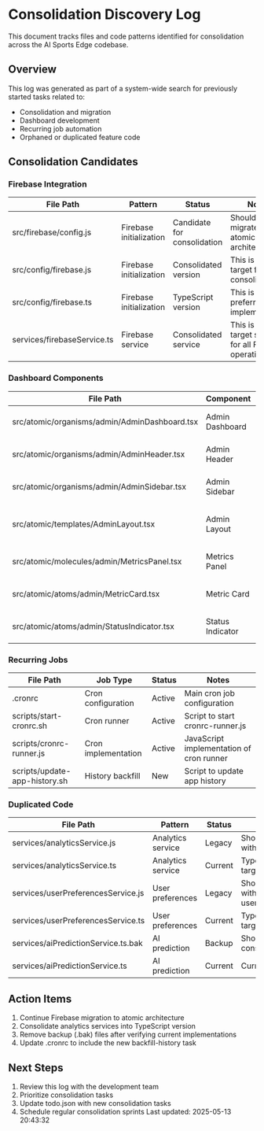 # Consolidation Discovery Log

This document tracks files and code patterns identified for consolidation across the AI Sports Edge codebase.

## Overview

This log was generated as part of a system-wide search for previously started tasks related to:

- Consolidation and migration
- Dashboard development
- Recurring job automation
- Orphaned or duplicated feature code

## Consolidation Candidates

### Firebase Integration

| File Path                   | Pattern                 | Status                      | Notes                                                  |
| --------------------------- | ----------------------- | --------------------------- | ------------------------------------------------------ |
| src/firebase/config.js      | Firebase initialization | Candidate for consolidation | Should be migrated to atomic architecture              |
| src/config/firebase.js      | Firebase initialization | Consolidated version        | This is the target for consolidation                   |
| src/config/firebase.ts      | Firebase initialization | TypeScript version          | This is the preferred implementation                   |
| services/firebaseService.ts | Firebase service        | Consolidated service        | This is the target service for all Firebase operations |

### Dashboard Components

| File Path                                     | Component        | Status | Notes                           |
| --------------------------------------------- | ---------------- | ------ | ------------------------------- |
| src/atomic/organisms/admin/AdminDashboard.tsx | Admin Dashboard  | Active | Main dashboard component        |
| src/atomic/organisms/admin/AdminHeader.tsx    | Admin Header     | Active | Header for admin dashboard      |
| src/atomic/organisms/admin/AdminSidebar.tsx   | Admin Sidebar    | Active | Sidebar for admin dashboard     |
| src/atomic/templates/AdminLayout.tsx          | Admin Layout     | Active | Layout template for admin pages |
| src/atomic/molecules/admin/MetricsPanel.tsx   | Metrics Panel    | Active | Dashboard metrics component     |
| src/atomic/atoms/admin/MetricCard.tsx         | Metric Card      | Active | Individual metric display       |
| src/atomic/atoms/admin/StatusIndicator.tsx    | Status Indicator | Active | Status indicator component      |

### Recurring Jobs

| File Path                     | Job Type            | Status | Notes                                    |
| ----------------------------- | ------------------- | ------ | ---------------------------------------- |
| .cronrc                       | Cron configuration  | Active | Main cron job configuration              |
| scripts/start-cronrc.sh       | Cron runner         | Active | Script to start cronrc-runner.js         |
| scripts/cronrc-runner.js      | Cron implementation | Active | JavaScript implementation of cron runner |
| scripts/update-app-history.sh | History backfill    | New    | Script to update app history             |

### Duplicated Code

| File Path                           | Pattern           | Status  | Notes                                                 |
| ----------------------------------- | ----------------- | ------- | ----------------------------------------------------- |
| services/analyticsService.js        | Analytics service | Legacy  | Should be consolidated with analyticsService.ts       |
| services/analyticsService.ts        | Analytics service | Current | TypeScript version is the target                      |
| services/userPreferencesService.js  | User preferences  | Legacy  | Should be consolidated with userPreferencesService.ts |
| services/userPreferencesService.ts  | User preferences  | Current | TypeScript version is the target                      |
| services/aiPredictionService.ts.bak | AI prediction     | Backup  | Should be removed or consolidated                     |
| services/aiPredictionService.ts     | AI prediction     | Current | Current implementation                                |

## Action Items

1. Continue Firebase migration to atomic architecture
2. Consolidate analytics services into TypeScript version
3. Remove backup (.bak) files after verifying current implementations
4. Update .cronrc to include the new backfill-history task

## Next Steps

1. Review this log with the development team
2. Prioritize consolidation tasks
3. Update todo.json with new consolidation tasks
4. Schedule regular consolidation sprints
   Last updated: 2025-05-13 20:43:32
